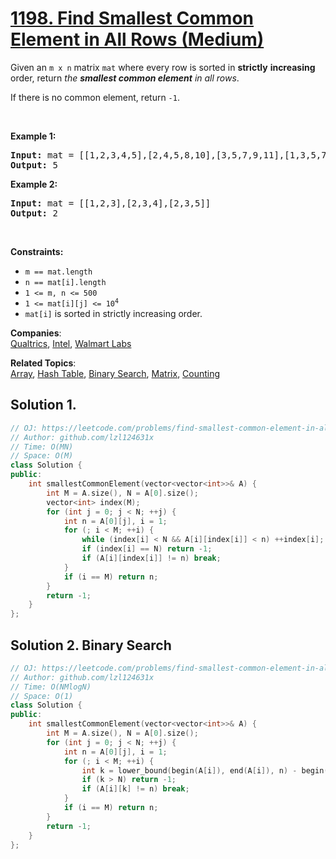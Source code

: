 # [1198. Find Smallest Common Element in All Rows (Medium)](https://leetcode.com/problems/find-smallest-common-element-in-all-rows/)

<p>Given an <code>m x n</code> matrix <code>mat</code> where every row is sorted in <strong>strictly</strong> <strong>increasing</strong> order, return <em>the <strong>smallest common element</strong> in all rows</em>.</p>

<p>If there is no common element, return <code>-1</code>.</p>

<p>&nbsp;</p>
<p><strong>Example 1:</strong></p>

<pre><strong>Input:</strong> mat = [[1,2,3,4,5],[2,4,5,8,10],[3,5,7,9,11],[1,3,5,7,9]]
<strong>Output:</strong> 5
</pre>

<p><strong>Example 2:</strong></p>

<pre><strong>Input:</strong> mat = [[1,2,3],[2,3,4],[2,3,5]]
<strong>Output:</strong> 2
</pre>

<p>&nbsp;</p>
<p><strong>Constraints:</strong></p>

<ul>
	<li><code>m == mat.length</code></li>
	<li><code>n == mat[i].length</code></li>
	<li><code>1 &lt;= m, n &lt;= 500</code></li>
	<li><code>1 &lt;= mat[i][j] &lt;= 10<sup>4</sup></code></li>
	<li><code>mat[i]</code> is sorted in strictly increasing order.</li>
</ul>


**Companies**:  
[Qualtrics](https://leetcode.com/company/qualtrics), [Intel](https://leetcode.com/company/intel), [Walmart Labs](https://leetcode.com/company/walmart-labs)

**Related Topics**:  
[Array](https://leetcode.com/tag/array/), [Hash Table](https://leetcode.com/tag/hash-table/), [Binary Search](https://leetcode.com/tag/binary-search/), [Matrix](https://leetcode.com/tag/matrix/), [Counting](https://leetcode.com/tag/counting/)

## Solution 1.

```cpp
// OJ: https://leetcode.com/problems/find-smallest-common-element-in-all-rows/
// Author: github.com/lzl124631x
// Time: O(MN)
// Space: O(M)
class Solution {
public:
    int smallestCommonElement(vector<vector<int>>& A) {
        int M = A.size(), N = A[0].size();
        vector<int> index(M);
        for (int j = 0; j < N; ++j) {
            int n = A[0][j], i = 1;
            for (; i < M; ++i) {
                while (index[i] < N && A[i][index[i]] < n) ++index[i];
                if (index[i] == N) return -1;
                if (A[i][index[i]] != n) break;
            }
            if (i == M) return n;
        }
        return -1;
    }
};
```

## Solution 2. Binary Search

```cpp
// OJ: https://leetcode.com/problems/find-smallest-common-element-in-all-rows/
// Author: github.com/lzl124631x
// Time: O(NMlogN)
// Space: O(1)
class Solution {
public:
    int smallestCommonElement(vector<vector<int>>& A) {
        int M = A.size(), N = A[0].size();
        for (int j = 0; j < N; ++j) {
            int n = A[0][j], i = 1;
            for (; i < M; ++i) {
                int k = lower_bound(begin(A[i]), end(A[i]), n) - begin(A[i]);
                if (k > N) return -1;
                if (A[i][k] != n) break;
            }
            if (i == M) return n;
        }
        return -1;
    }
};
```
